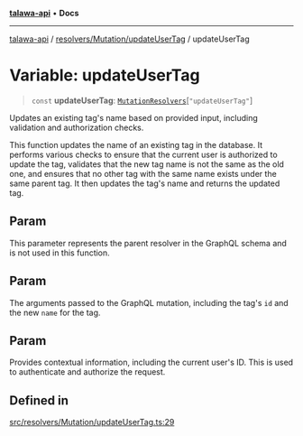 [**talawa-api**](../../../../README.md) • **Docs**

***

[talawa-api](../../../../modules.md) / [resolvers/Mutation/updateUserTag](../README.md) / updateUserTag

# Variable: updateUserTag

> `const` **updateUserTag**: [`MutationResolvers`](../../../../types/generatedGraphQLTypes/type-aliases/MutationResolvers.md)\[`"updateUserTag"`\]

Updates an existing tag's name based on provided input, including validation and authorization checks.

This function updates the name of an existing tag in the database. It performs various checks to ensure that the current user is authorized to update the tag, validates that the new tag name is not the same as the old one, and ensures that no other tag with the same name exists under the same parent tag. It then updates the tag's name and returns the updated tag.

## Param

This parameter represents the parent resolver in the GraphQL schema and is not used in this function.

## Param

The arguments passed to the GraphQL mutation, including the tag's `id` and the new `name` for the tag.

## Param

Provides contextual information, including the current user's ID. This is used to authenticate and authorize the request.

## Defined in

[src/resolvers/Mutation/updateUserTag.ts:29](https://github.com/PalisadoesFoundation/talawa-api/blob/3bacbf38707ebd3e3e5f1bc5b4cc7aa3b2adc169/src/resolvers/Mutation/updateUserTag.ts#L29)
